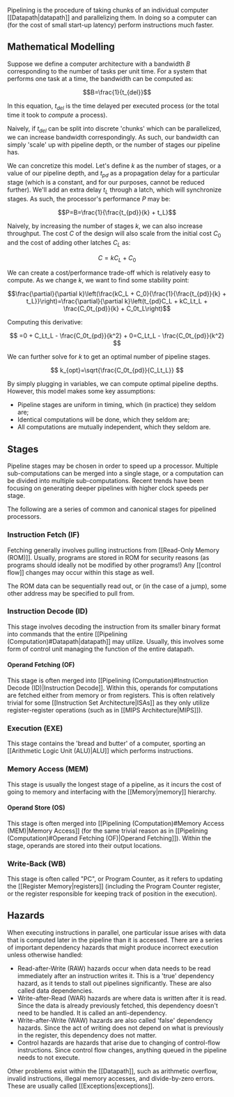 Pipelining is the procedure of taking chunks of an individual computer [[Datapath|datapath]] and parallelizing them. In doing so a computer can (for the cost of small start-up latency) perform instructions much faster.

## Mathematical Modelling

Suppose we define a computer architecture with a bandwidth $B$ corresponding to the number of tasks per unit time. For a system that performs one task at a time, the bandwidth can be computed as:

$$B=\frac{1}{t_{del}}$$

In this equation, $t_{del}$ is the time delayed per executed process (or the total time it took to *compute* a process).

Naively, if $t_{del}$ can be split into discrete 'chunks' which can be parallelized, we can increase bandwidth correspondingly. As such, our bandwidth can simply 'scale' up with pipeline depth, or the number of stages our pipeline has.

We can concretize this model. Let's define $k$ as the number of stages, or a value of our pipeline depth, and $t_{pd}$ as a propagation delay for a particular stage (which is a constant, and for our purposes, cannot be reduced further). We'll add an extra delay $t_L$ through a latch, which will synchronize stages. As such, the processor's performance $P$ may be:

$$P=B=\frac{1}{\frac{t_{pd}}{k} + t_L}$$

Naively, by increasing the number of stages $k$, we can also increase throughput. The cost $C$ of the design will also scale from the initial cost $C_0$ and the cost of adding other latches $C_L$ as:

$$C=kC_L + C_0$$

We can create a cost/performance trade-off which is relatively easy to compute. As we change $k$, we want to find some stability point:

$$\frac{\partial}{\partial k}\left(\frac{kC_L + C_0}{\frac{1}{\frac{t_{pd}}{k} + t_L}}\right)=\frac{\partial}{\partial k}\left(t_{pd}C_L + kC_Lt_L + \frac{C_0t_{pd}}{k} + C_0t_L\right)$$

Computing this derivative:

$$
=0 + C_Lt_L - \frac{C_0t_{pd}}{k^2} + 0=C_Lt_L - \frac{C_0t_{pd}}{k^2}
$$

We can further solve for $k$ to get an optimal number of pipeline stages.

$$
k_{opt}=\sqrt{\frac{C_0t_{pd}}{C_Lt_L}}
$$

By simply plugging in variables, we can compute optimal pipeline depths. However, this model makes some key assumptions:

- Pipeline stages are uniform in timing, which (in practice) they seldom are;
- Identical computations will be done, which they seldom are;
- All computations are mutually independent, which they seldom are.

## Stages

Pipeline stages may be chosen in order to speed up a processor. Multiple sub-computations can be merged into a single stage, or a computation can be divided into multiple sub-computations. Recent trends have been focusing on generating deeper pipelines with higher clock speeds per stage.

The following are a series of common and canonical stages for pipelined processors.

### Instruction Fetch (IF)

Fetching generally involves pulling instructions from [[Read-Only Memory (ROM)]]. Usually, programs are stored in ROM for security reasons (as programs should ideally not be modified by other programs!) Any [[control flow]] changes may occur within this stage as well.

The ROM data can be sequentially read out, or (in the case of a jump), some other address may be specified to pull from.

### Instruction Decode (ID)

This stage involves decoding the instruction from its smaller binary format into commands that the entire [[Pipelining (Computation)#Datapath|datapath]] may utilize. Usually, this involves some form of control unit managing the function of the entire datapath.

#### Operand Fetching (OF)

This stage is often merged into [[Pipelining (Computation)#Instruction Decode (ID)|Instruction Decode]]. Within this, operands for computations are fetched either from memory or from registers. This is often relatively trivial for some [[Instruction Set Architecture|ISAs]] as they only utilize register-register operations (such as in [[MIPS Architecture|MIPS]]).

### Execution (EXE)

This stage contains the 'bread and butter' of a computer, sporting an [[Arithmetic Logic Unit (ALU)|ALU]] which performs instructions.

### Memory Access (MEM)

This stage is usually the longest stage of a pipeline, as it incurs the cost of going to memory and interfacing with the [[Memory|memory]] hierarchy.

#### Operand Store (OS)

This stage is often merged into [[Pipelining (Computation)#Memory Access (MEM)|Memory Access]] (for the same trivial reason as in [[Pipelining (Computation)#Operand Fetching (OF)|Operand Fetching]]). Within the stage, operands are stored into their output locations.

### Write-Back (WB)

This stage is often called "PC", or Program Counter, as it refers to updating the [[Register Memory|registers]] (including the Program Counter register, or the register responsible for keeping track of position in the execution).

## Hazards

When executing instructions in parallel, one particular issue arises with data that is computed later in the pipeline than it is accessed. There are a series of important dependency hazards that might produce incorrect execution unless otherwise handled:

- Read-after-Write (RAW) hazards occur when data needs to be read immediately after an instruction writes it. This is a 'true' dependency hazard, as it tends to stall out pipelines significantly. These are also called data dependencies.
- Write-after-Read (WAR) hazards are where data is written after it is read. Since the data is already previously fetched, this dependency doesn't need to be handled. It is called an anti-dependency.
- Write-after-Write (WAW) hazards are also called 'false' dependency hazards. Since the act of writing does not depend on what is previously in the register, this dependency does not matter.
- Control hazards are hazards that arise due to changing of control-flow instructions. Since control flow changes, anything queued in the pipeline needs to not execute.

Other problems exist within the [[Datapath]], such as arithmetic overflow, invalid instructions, illegal memory accesses, and divide-by-zero errors. These are usually called [[Exceptions|exceptions]].